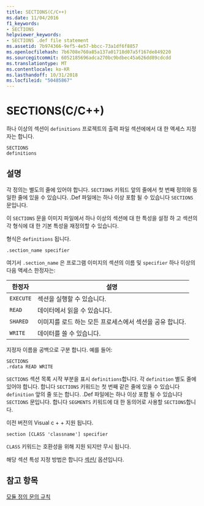 ```yaml
---
title: SECTIONS(C/C++)
ms.date: 11/04/2016
f1_keywords:
- SECTIONS
helpviewer_keywords:
- SECTIONS .def file statement
ms.assetid: 7b974366-9ef5-4e57-bbcc-73a1df6f8857
ms.openlocfilehash: 7b6708e760a85a137a01718d07a5f167de849220
ms.sourcegitcommit: 6052185696adca270bc9bdbec45a626dd89cdcdd
ms.translationtype: MT
ms.contentlocale: ko-KR
ms.lasthandoff: 10/31/2018
ms.locfileid: "50485867"
---
```

# <a name="sections-cc"></a>SECTIONS(C/C++)

하나 이상의 섹션이 `definitions` 프로젝트의 출력 파일 섹션에에서 대 한 액세스 지정자는 합니다.

```
SECTIONS
definitions
```

## <a name="remarks"></a>설명

각 정의는 별도의 줄에 있어야 합니다. `SECTIONS` 키워드 앞의 줄에서 첫 번째 정의와 동일한 줄에 있을 수 있습니다. .Def 파일에는 하나 이상 포함 될 수 있습니다 `SECTIONS` 문입니다.

이 `SECTIONS` 문을 이미지 파일에서 하나 이상의 섹션에 대 한 특성을 설정 하 고 섹션의 각 형식에 대 한 기본 특성을 재정의할 수 있습니다.

형식은 `definitions` 됩니다.

`.section_name specifier`

여기서 `.section_name` 은 프로그램 이미지의 섹션의 이름 및 `specifier` 하나 이상의 다음 액세스 한정자는:

|한정자|설명|
|--------------|-----------------|
|`EXECUTE`|섹션을 실행할 수 있습니다.|
|`READ`|데이터에서 읽을 수 있습니다.|
|`SHARED`|이미지를 로드 하는 모든 프로세스에서 섹션을 공유 합니다.|
|`WRITE`|데이터를 쓸 수 있습니다.|

지정자 이름을 공백으로 구분 합니다. 예를 들어:

```
SECTIONS
.rdata READ WRITE
```

`SECTIONS` 섹션 목록 시작 부분을 표시 `definitions`합니다. 각 `definition` 별도 줄에 있어야 합니다. 합니다 `SECTIONS` 키워드는 첫 번째 같은 줄에 있을 수 있습니다 `definition` 앞의 줄 또는 합니다. .Def 파일에는 하나 이상 포함 될 수 있습니다 `SECTIONS` 문입니다. 합니다 `SEGMENTS` 키워드에 대 한 동의어로 사용할 `SECTIONS`합니다.

이전 버전의 Visual c + + 지원 됩니다.

```
section [CLASS 'classname'] specifier
```

`CLASS` 키워드는 호환성을 위해 지원 되지만 무시 됩니다.

해당 섹션 특성 지정 방법은 합니다 [섹션/](../../build/reference/section-specify-section-attributes.md) 옵션입니다.

## <a name="see-also"></a>참고 항목

[모듈 정의 문의 규칙](../../build/reference/rules-for-module-definition-statements.md)